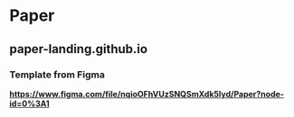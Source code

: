 # Paper

## paper-landing.github.io

### Template from Figma
**https://www.figma.com/file/nqioOFhVUzSNQSmXdk5lyd/Paper?node-id=0%3A1**
